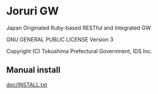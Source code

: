 Joruri GW
==========

Japan Originated Ruby-based RESTful and Integrated GW

GNU GENERAL PUBLIC LICENSE Version 3

Copyright (C) Tokushima Prefectural Government, IDS Inc.

## Manual install

[doc/INSTALL.txt](doc/INSTALL.txt)


